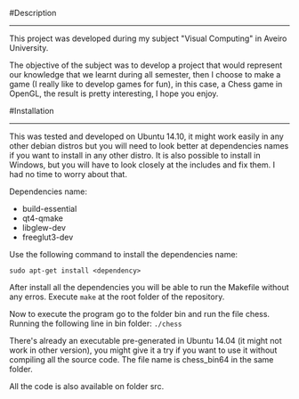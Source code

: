 #Description

---

This project was developed during my subject "Visual Computing" in Aveiro University.

The objective of the subject was to develop a project that would represent our knowledge that we learnt during all semester, then I choose to make a game (I really like to develop games for fun), in this case, a Chess game in OpenGL, the result is pretty interesting, I hope you enjoy.

#Installation

---

This was tested and developed on Ubuntu 14.10, it might work easily in any other debian distros but you will need to look better at dependencies names if you want to install in any other distro. It is also possible to install in Windows, but you will have to look closely at the includes and fix them. I had no time to worry about that.

Dependencies name:
* build-essential
* qt4-qmake
* libglew-dev
* freeglut3-dev

Use the following command to install the dependencies name:
```
sudo apt-get install <dependency>
```

After install all the dependencies you will be able to run the Makefile without any erros.
Execute ``` make ``` at the root folder of the repository.

Now to execute the program go to the folder bin and run the file chess.
Running the following line in bin folder: ``` ./chess ```

There's already an executable pre-generated in Ubuntu 14.04 (it might not work in other version), you might give it a try if you want to use it without compiling all the source code. The file name is chess_bin64 in the same folder.

All the code is also available on folder src.
